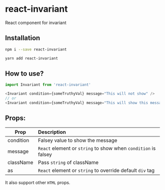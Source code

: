 # react-invariant

React component for invariant

## Installation

```sh
npm i --save react-invariant
```

```sh
yarn add react-invariant
```

## How to use?

```js
import Invariant from 'react-invariant'

<Invariant condition={someTruthyVal} message="This will not show" />
// or
<Invariant condition={someTruthyVal} message="This will show this message in red text" />
```

## Props:

| Prop      | Description                                                    |
| --------- | :------------------------------------------------------------- |
| condition | Falsey value to show the message                               |
| message   | `React` element or `string` to show when `condition` is falsey |
| className | Pass `string` of className                                     |
| as        | `React` element or `string` to override default `div` tag      |

It also support other `HTML` props.
